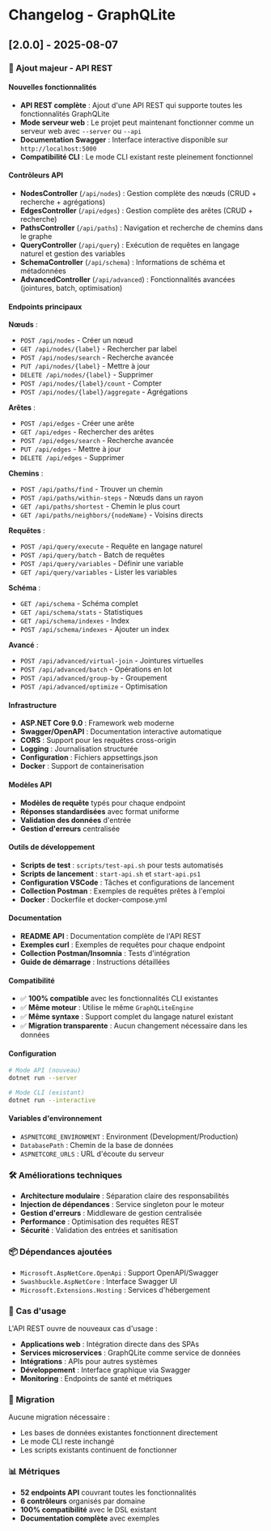 # Changelog - GraphQLite

## [2.0.0] - 2025-08-07

### 🚀 Ajout majeur - API REST

#### Nouvelles fonctionnalités

- **API REST complète** : Ajout d'une API REST qui supporte toutes les fonctionnalités GraphQLite
- **Mode serveur web** : Le projet peut maintenant fonctionner comme un serveur web avec `--server` ou `--api`
- **Documentation Swagger** : Interface interactive disponible sur `http://localhost:5000`
- **Compatibilité CLI** : Le mode CLI existant reste pleinement fonctionnel

#### Contrôleurs API

- **NodesController** (`/api/nodes`) : Gestion complète des nœuds (CRUD + recherche + agrégations)
- **EdgesController** (`/api/edges`) : Gestion complète des arêtes (CRUD + recherche)  
- **PathsController** (`/api/paths`) : Navigation et recherche de chemins dans le graphe
- **QueryController** (`/api/query`) : Exécution de requêtes en langage naturel et gestion des variables
- **SchemaController** (`/api/schema`) : Informations de schéma et métadonnées
- **AdvancedController** (`/api/advanced`) : Fonctionnalités avancées (jointures, batch, optimisation)

#### Endpoints principaux

**Nœuds** :
- `POST /api/nodes` - Créer un nœud
- `GET /api/nodes/{label}` - Rechercher par label
- `POST /api/nodes/search` - Recherche avancée
- `PUT /api/nodes/{label}` - Mettre à jour
- `DELETE /api/nodes/{label}` - Supprimer
- `POST /api/nodes/{label}/count` - Compter
- `POST /api/nodes/{label}/aggregate` - Agrégations

**Arêtes** :
- `POST /api/edges` - Créer une arête
- `GET /api/edges` - Rechercher des arêtes
- `POST /api/edges/search` - Recherche avancée
- `PUT /api/edges` - Mettre à jour
- `DELETE /api/edges` - Supprimer

**Chemins** :
- `POST /api/paths/find` - Trouver un chemin
- `POST /api/paths/within-steps` - Nœuds dans un rayon
- `GET /api/paths/shortest` - Chemin le plus court
- `GET /api/paths/neighbors/{nodeName}` - Voisins directs

**Requêtes** :
- `POST /api/query/execute` - Requête en langage naturel
- `POST /api/query/batch` - Batch de requêtes
- `POST /api/query/variables` - Définir une variable
- `GET /api/query/variables` - Lister les variables

**Schéma** :
- `GET /api/schema` - Schéma complet
- `GET /api/schema/stats` - Statistiques
- `GET /api/schema/indexes` - Index
- `POST /api/schema/indexes` - Ajouter un index

**Avancé** :
- `POST /api/advanced/virtual-join` - Jointures virtuelles
- `POST /api/advanced/batch` - Opérations en lot
- `POST /api/advanced/group-by` - Groupement
- `POST /api/advanced/optimize` - Optimisation

#### Infrastructure

- **ASP.NET Core 9.0** : Framework web moderne
- **Swagger/OpenAPI** : Documentation interactive automatique
- **CORS** : Support pour les requêtes cross-origin
- **Logging** : Journalisation structurée
- **Configuration** : Fichiers appsettings.json
- **Docker** : Support de containerisation

#### Modèles API

- **Modèles de requête** typés pour chaque endpoint
- **Réponses standardisées** avec format uniforme
- **Validation des données** d'entrée
- **Gestion d'erreurs** centralisée

#### Outils de développement

- **Scripts de test** : `scripts/test-api.sh` pour tests automatisés
- **Scripts de lancement** : `start-api.sh` et `start-api.ps1`
- **Configuration VSCode** : Tâches et configurations de lancement
- **Collection Postman** : Exemples de requêtes prêtes à l'emploi
- **Docker** : Dockerfile et docker-compose.yml

#### Documentation

- **README API** : Documentation complète de l'API REST
- **Exemples curl** : Exemples de requêtes pour chaque endpoint
- **Collection Postman/Insomnia** : Tests d'intégration
- **Guide de démarrage** : Instructions détaillées

#### Compatibilité

- ✅ **100% compatible** avec les fonctionnalités CLI existantes
- ✅ **Même moteur** : Utilise le même `GraphQLiteEngine`
- ✅ **Même syntaxe** : Support complet du langage naturel existant
- ✅ **Migration transparente** : Aucun changement nécessaire dans les données

#### Configuration

```bash
# Mode API (nouveau)
dotnet run --server

# Mode CLI (existant)
dotnet run --interactive
```

#### Variables d'environnement

- `ASPNETCORE_ENVIRONMENT` : Environment (Development/Production)
- `DatabasePath` : Chemin de la base de données
- `ASPNETCORE_URLS` : URL d'écoute du serveur

### 🛠️ Améliorations techniques

- **Architecture modulaire** : Séparation claire des responsabilités
- **Injection de dépendances** : Service singleton pour le moteur
- **Gestion d'erreurs** : Middleware de gestion centralisée
- **Performance** : Optimisation des requêtes REST
- **Sécurité** : Validation des entrées et sanitisation

### 📦 Dépendances ajoutées

- `Microsoft.AspNetCore.OpenApi` : Support OpenAPI/Swagger
- `Swashbuckle.AspNetCore` : Interface Swagger UI
- `Microsoft.Extensions.Hosting` : Services d'hébergement

### 🚀 Cas d'usage

L'API REST ouvre de nouveaux cas d'usage :
- **Applications web** : Intégration directe dans des SPAs
- **Services microservices** : GraphQLite comme service de données
- **Intégrations** : APIs pour autres systèmes
- **Développement** : Interface graphique via Swagger
- **Monitoring** : Endpoints de santé et métriques

### 🔄 Migration

Aucune migration nécessaire :
- Les bases de données existantes fonctionnent directement
- Le mode CLI reste inchangé
- Les scripts existants continuent de fonctionner

### 📊 Métriques

- **52 endpoints API** couvrant toutes les fonctionnalités
- **6 contrôleurs** organisés par domaine
- **100% compatibilité** avec le DSL existant
- **Documentation complète** avec exemples
